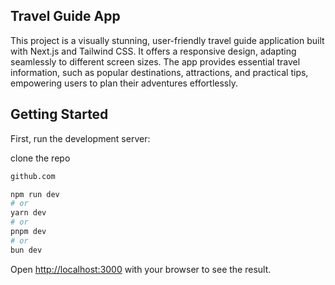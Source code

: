 ## Travel Guide App
This project is a visually stunning, user-friendly travel guide application built with Next.js and Tailwind CSS. It offers a responsive design, adapting seamlessly to different screen sizes. The app provides essential travel information, such as popular destinations, attractions, and practical tips, empowering users to plan their adventures effortlessly.


## Getting Started

First, run the development server:

clone the repo 
```bash
github.com

```

```bash
npm run dev
# or
yarn dev
# or
pnpm dev
# or
bun dev
```

Open [http://localhost:3000](http://localhost:3000) with your browser to see the result.



